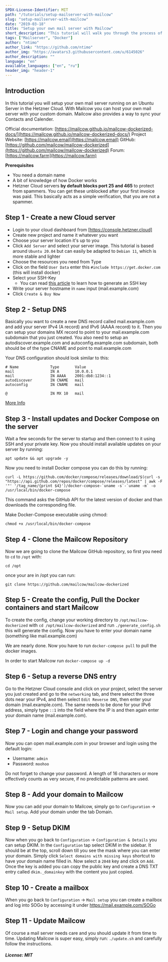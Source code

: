 ```yaml
---
SPDX-License-Identifier: MIT
path: "/tutorials/setup-mailserver-with-mailcow"
slug: "setup-mailserver-with-mailcow"
date: "2019-03-18"
title: "Setup your own mail server with Mailcow"
short_description: "This tutorial will walk you through the process of setting up your own mail server on Ubuntu running in Docker"
tags: ["Mailserver", "Docker"]
author: "ntimo"
author_link: "https://github.com/ntimo"
author_img: "https://avatars3.githubusercontent.com/u/6145026"
author_description: ""
language: "en"
available_languages: ["en", "ru"]
header_img: "header-1"
---
```


## Introduction

In this tutorial you will setup your own mail server running on an Ubuntu Server in the Hetzner Cloud.
With Mailcow you can host your own mail server with your custom domain. Mailcow also provides a way to sync your Contacts and Calender.

Official documentation: [https://mailcow.github.io/mailcow-dockerized-docs/](https://mailcow.github.io/mailcow-dockerized-docs/)
Project Website: [https://mailcow.email](https://mailcow.email)
GitHub: [https://github.com/mailcow/mailcow-dockerized](https://github.com/mailcow/mailcow-dockerized)
Forum: [https://mailcow.farm](https://mailcow.farm)

**Prerequisites**

* You need a domain name
* A bit of knowledge of how Docker works
* Hetzner Cloud servers **by default blocks port 25 and 465** to protect from spammers. You can get these unblocked after your first invoice was paid. This basically acts as a simple verification, that you are not a spammer.

## Step 1 - Create a new Cloud server

* Login to your cloud dashboard from [https://console.hetzner.cloud]
* Create new project and name it whatever you want
* Choose your server location it's up to you
* Click `Add Server` and select your server image. This tutorial is based around `Ubuntu 20.04` but can easily be adapted to `Debian 11`, which is more stable and lighter
* Choose the resources you need from Type
* Click on the field `User Data` enter this `#include https://get.docker.com` (this will install docker)
* Select your SSH-Key
    * You can read [this article](https://help.github.com/en/enterprise/2.16/user/articles/generating-a-new-ssh-key-and-adding-it-to-the-ssh-agent) to learn how to generate an SSH key
* Write your server hostname in `name` input (mail.example.com)
* Click `Create & Buy Now`

## Step 2 - Setup DNS

Basically you want to create a new DNS record called mail.example.com and add your server IPv4 (A record) and IPv6 (AAAA record) to it.
Then you can setup your domains MX record to point to your mail.example.com subdomain that you just created.
You also need to setup an autodiscover.example.com and autoconfig.example.com subdomain, both should be of the type CNAME and point to mail.example.com

Your DNS configuration should look similar to this:

```
# Name              Type       Value
mail                IN A       10.0.0.1
mail                IN AAAA    2001:db8:1234::1
autodiscover        IN CNAME   mail
autoconfig          IN CNAME   mail

@                   IN MX 10   mail
```

[More Info](https://mailcow.github.io/mailcow-dockerized-docs/prerequisite-dns/)

## Step 3 - Install updates and Docker Compose on the server

Wait a few seconds for the server to startup and then connect to it using SSH and your private key.
Now you should install available updates on your server by running:

`apt update && apt upgrade -y`

Now you need to install Docker compose you can do this by running:

```
curl -L https://github.com/docker/compose/releases/download/$(curl -s "https://api.github.com/repos/docker/compose/releases/latest" | awk -F '"' '/tag_name/{print $4}')/docker-compose-`uname -s`-`uname -m` -o /usr/local/bin/docker-compose
```

This command asks the GitHub API for the latest version of docker and than downloads the corresponding file.

Make Docker-Compose executable using chmod:

`chmod +x /usr/local/bin/docker-compose`

## Step 4 - Clone the Mailcow Repository

Now we are going to clone the Mailcow GitHub repository, so first you need to `cd` to `/opt` with:

`cd /opt`

once your are in /opt you can run:

`git clone https://github.com/mailcow/mailcow-dockerized`

## Step 5 - Create the config, Pull the Docker containers and start Mailcow

To create the config, change your working directory to `/opt/mailcow-dockerized` with `cd /opt/mailcow-dockerized` and run `./generate_config.sh` this will generate the config. Now you have to enter your domain name (something like mail.example.com)

We are nearly done. Now you have to run `docker-compose pull` to pull the docker images.

In order to start Mailcow run `docker-compose up -d`

## Step 6 - Setup a reverse DNS entry

Go to the Hetzner Cloud console and click on your project, select the server you just created and go to the `networking` tab, and there select the three dots near your IPv4, and then select `Edit Reverse DNS`, then enter your domain (mail.example.com). The same needs to be done for your IPv6 address, simply type `::1` into the field where the IP is and then again enter your domain name (mail.example.com).

## Step 7 - Login and change your password

Now you can open mail.example.com in your browser and login using the default login:

* Username: `admin`
* Password: `moohoo`

Do not forget to change your password. A length of 16 characters or more effectively counts as very secure, if no predictable patterns are used.

## Step 8 - Add your domain to Mailcow

Now you can add your domain to Mailcow, simply go to `Configuration` -> `Mail setup`. Add your domain under the tab Domain.

## Step 9 - Setup DKIM

Now when you go back to `Configuration` -> `Configuration & Details` you can setup DKIM. In the `Configuration` tap select DKIM in the sidebar. It should be at the top, scroll down till you see the mask where you can enter your domain. Simply click `Select domains with missing keys` shortcut to have your domain name filled in. Now select a `2048` key and click on `Add`. Once the key is added you can copy the public key and create a DNS TXT entry called `dkim._domainkey` with the content you just copied.

## Step 10 - Create a mailbox

When you go back to `Configuration` -> `Mail setup` you can create a mailbox and log into SOGo by accessing it under https://mail.example.com/SOGo

## Step 11 - Update Mailcow

Of course a mail server needs care and you should update it from time to time. Updating Mailcow is super easy, simply run: `./update.sh` and carefully follow the instructions.

##### License: MIT
